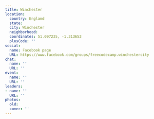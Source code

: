 ```yaml
---
title: Winchester
location:
  country: England
  state: 
  city: Winchester
  neighborhood: 
  coordinates: 51.097235, -1.313653
  plusCode: ''
social:
  name: Facebook page
  URL: https://www.facebook.com/groups/freecodecamp.winchestercity
chat:
  name: ''
  URL: ''
event:
  name: ''
  URL: ''
leaders:
- name: ''
  URL: ''
photos:
  old: 
  cover: ''
---
```

